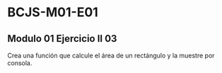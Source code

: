 # BCJS-M01-E01

## Modulo 01 Ejercicio II 03

Crea una función que calcule el área de un rectángulo y la muestre por consola.